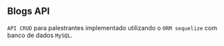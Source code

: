 ## Blogs API

`API CRUD` para palestrantes implementado utilizando o `ORM sequelize` com banco de dados `MySQL`. 
